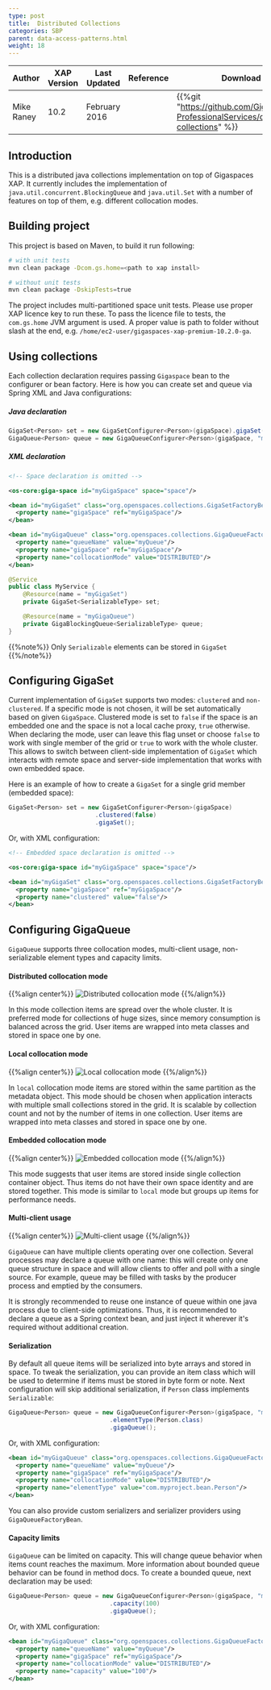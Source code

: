 ```yaml
---
type: post
title:  Distributed Collections
categories: SBP
parent: data-access-patterns.html
weight: 18
---
```



|Author|XAP Version|Last Updated | Reference | Download |
|------|-----------|-------------|-----------|----------|
| Mike Raney| 10.2 | February 2016|    |  {{%git "https://github.com/GigaSpaces-ProfessionalServices/distributed-collections" %}}  |



## Introduction

This is a distributed java collections implementation on top of Gigaspaces XAP. It currently includes the implementation of `java.util.concurrent.BlockingQueue` and `java.util.Set` with a number of features on top of them, e.g. different collocation modes.

## Building project

This project is based on Maven, to build it run following:

```bash
# with unit tests
mvn clean package -Dcom.gs.home=<path to xap install>

# without unit tests
mvn clean package -DskipTests=true
```

The project includes multi-partitioned space unit tests. Please use proper XAP licence key to run these. To pass the licence file to tests, the `com.gs.home` JVM argument is used. A proper value is path to folder without slash at the end, e.g. `/home/ec2-user/gigaspaces-xap-premium-10.2.0-ga`.

## Using collections

Each collection declaration requires passing `Gigaspace` bean to the configurer or bean factory. Here is how you can create set and queue via Spring XML and Java configurations:

##### Java declaration

```java
GigaSet<Person> set = new GigaSetConfigurer<Person>(gigaSpace).gigaSet();
GigaQueue<Person> queue = new GigaQueueConfigurer<Person>(gigaSpace, "myPersonQueue", CollocationMode.DISTRIBUTED).gigaQueue();
```

##### XML declaration

```xml
<!-- Space declaration is omitted -->

<os-core:giga-space id="myGigaSpace" space="space"/>

<bean id="myGigaSet" class="org.openspaces.collections.GigaSetFactoryBean">
  <property name="gigaSpace" ref="myGigaSpace"/>
</bean>

<bean id="myGigaQueue" class="org.openspaces.collections.GigaQueueFactoryBean">
  <property name="queueName" value="myQueue"/>
  <property name="gigaSpace" ref="myGigaSpace"/>
  <property name="collocationMode" value="DISTRIBUTED"/>
</bean>
```

```java
@Service
public class MyService {
    @Resource(name = "myGigaSet")
    private GigaSet<SerializableType> set;

    @Resource(name = "myGigaQueue")
    private GigaBlockingQueue<SerializableType> queue;
}
```

{{%note%}}
Only `Serializable` elements can be stored in `GigaSet`
{{%/note%}}


## Configuring GigaSet

Current implementation of `GigaSet` supports two modes: `clustered` and `non-clustered`. If a specific mode is not chosen, it will be set automatically based on given `GigaSpace`. Clustered mode is set to `false` if the space is an embedded one and the space is not a local cache proxy, `true` otherwise. When declaring the mode, user can leave this flag unset or choose `false` to work with single member of the grid or `true` to work with the whole cluster. This allows to switch between client-side implementation of `GigaSet` which interacts with remote space and server-side implementation that works with own embedded space.

Here is an example of how to create a `GigaSet` for a single grid member (embedded space):

```java
GigaSet<Person> set = new GigaSetConfigurer<Person>(gigaSpace)
                        .clustered(false)
                        .gigaSet();
```

Or, with XML configuration:

```xml
<!-- Embedded space declaration is omitted -->

<os-core:giga-space id="myGigaSpace" space="space"/>

<bean id="myGigaSet" class="org.openspaces.collections.GigaSetFactoryBean">
  <property name="gigaSpace" ref="myGigaSpace"/>
  <property name="clustered" value="false"/>
</bean>
```

## Configuring GigaQueue

`GigaQueue` supports three collocation modes, multi-client usage, non-serializable element types and capacity limits.

#### Distributed collocation mode

{{%align center%}}
![Distributed collocation mode](/sbp/attachment_files/collections/distributed.png)
{{%/align%}}

In this mode collection items are spread over the whole cluster. It is preferred mode for collections of huge sizes, since memory consumption is balanced across the grid. User items are wrapped into meta classes and stored in space one by one.

#### Local collocation mode

{{%align center%}}
![Local collocation mode](/sbp/attachment_files/collections/local.png)
{{%/align%}}

In `local` collocation mode items are stored within the same partition as the metadata object. This mode should be chosen when application interacts with multiple small collections stored in the grid. It is scalable by collection count and not by the number of items in one collection. User items are wrapped into meta classes and stored in space one by one.

#### Embedded collocation mode

{{%align center%}}
![Embedded collocation mode](/sbp/attachment_files/collections/embedded.png)
{{%/align%}}

This mode suggests that user items are stored inside single collection container object. Thus items do not have their own space identity and are stored together. This mode is similar to `local` mode but groups up items for performance needs.

#### Multi-client usage

{{%align center%}}
![Multi-client usage](/sbp/attachment_files/collections/multi-client.png)
{{%/align%}}

`GigaQueue` can have multiple clients operating over one collection. Several processes may declare a queue with one name: this will create only one queue structure in space and will allow clients to offer and poll with a single source. For example, queue may be filled with tasks by the producer process and emptied by the consumers.

It is strongly recommended to reuse one instance of queue within one java process due to client-side optimizations. Thus, it is recommended to declare a queue as a Spring context bean, and just inject it wherever it's required without additional creation.

#### Serialization

By default all queue items will be serialized into byte arrays and stored in space. To tweak the serialization, you can provide an item class which will be used to determine if items must be stored in byte form or note. Next configuration will skip additional serialization, if `Person` class implements `Serializable`:

```java
GigaQueue<Person> queue = new GigaQueueConfigurer<Person>(gigaSpace, "myPersonQueue", DISTRIBUTED)
                            .elementType(Person.class)
                            .gigaQueue();
```

Or, with XML configuration:

```xml
<bean id="myGigaQueue" class="org.openspaces.collections.GigaQueueFactoryBean">
  <property name="queueName" value="myQueue"/>
  <property name="gigaSpace" ref="myGigaSpace"/>
  <property name="collocationMode" value="DISTRIBUTED"/>
  <property name="elementType" value="com.myproject.bean.Person"/>
</bean>
```

You can also provide custom serializers and serializer providers using `GigaQueueFactoryBean`.

#### Capacity limits

`GigaQueue` can be limited on capacity. This will change queue behavior when items count reaches the maximum. More information about bounded queue behavior can be found in method docs. To create a bounded queue, next declaration may be used:

```java
GigaQueue<Person> queue = new GigaQueueConfigurer<Person>(gigaSpace, "myPersonQueue", DISTRIBUTED)
                            .capacity(100)
                            .gigaQueue();
```

Or, with XML configuration:

```xml
<bean id="myGigaQueue" class="org.openspaces.collections.GigaQueueFactoryBean">
  <property name="queueName" value="myQueue"/>
  <property name="gigaSpace" ref="myGigaSpace"/>
  <property name="collocationMode" value="DISTRIBUTED"/>
  <property name="capacity" value="100"/>
</bean>
```



